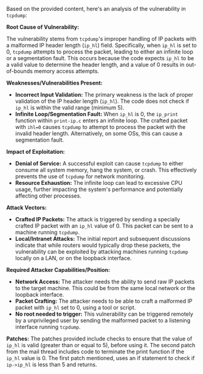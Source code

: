 Based on the provided content, here's an analysis of the vulnerability in `tcpdump`:

**Root Cause of Vulnerability:**

The vulnerability stems from `tcpdump`'s improper handling of IP packets with a malformed IP header length (`ip_hl`) field. Specifically, when `ip_hl` is set to 0, `tcpdump` attempts to process the packet, leading to either an infinite loop or a segmentation fault. This occurs because the code expects `ip_hl` to be a valid value to determine the header length, and a value of 0 results in out-of-bounds memory access attempts.

**Weaknesses/Vulnerabilities Present:**

*   **Incorrect Input Validation:** The primary weakness is the lack of proper validation of the IP header length (`ip_hl`). The code does not check if `ip_hl` is within the valid range (minimum 5).
*   **Infinite Loop/Segmentation Fault:** When `ip_hl` is 0, the `ip_print` function within `print-ip.c` enters an infinite loop. The crafted packet with `ihl=0` causes `tcpdump` to attempt to process the packet with the invalid header length.  Alternatively, on some OSs, this can cause a segmentation fault.

**Impact of Exploitation:**

*   **Denial of Service:** A successful exploit can cause `tcpdump` to either consume all system memory, hang the system, or crash. This effectively prevents the use of `tcpdump` for network monitoring.
*  **Resource Exhaustion:** The infinite loop can lead to excessive CPU usage, further impacting the system's performance and potentially affecting other processes.

**Attack Vectors:**

*   **Crafted IP Packets:** The attack is triggered by sending a specially crafted IP packet with an `ip_hl` value of 0. This packet can be sent to a machine running `tcpdump`.
*   **Local/Intranet Attacks:**  The initial report and subsequent discussions indicate that while routers would typically drop these packets, the vulnerability can be exploited by attacking machines running `tcpdump` locally on a LAN, or on the loopback interface.

**Required Attacker Capabilities/Position:**

*   **Network Access:** The attacker needs the ability to send raw IP packets to the target machine. This could be from the same local network or the loopback interface.
*   **Packet Crafting:** The attacker needs to be able to craft a malformed IP packet with `ip_hl` set to 0, using a tool or script.
*   **No root needed to trigger:** This vulnerability can be triggered remotely by a unprivileged user by sending the malformed packet to a listening interface running `tcpdump`.

**Patches:**
The patches provided include checks to ensure that the value of `ip_hl` is valid (greater than or equal to 5), before using it. The second patch from the mail thread includes code to terminate the print function if the `ip_hl` value is 0.  The first patch mentioned, uses an if statement to check if `ip->ip_hl` is less than 5 and returns.